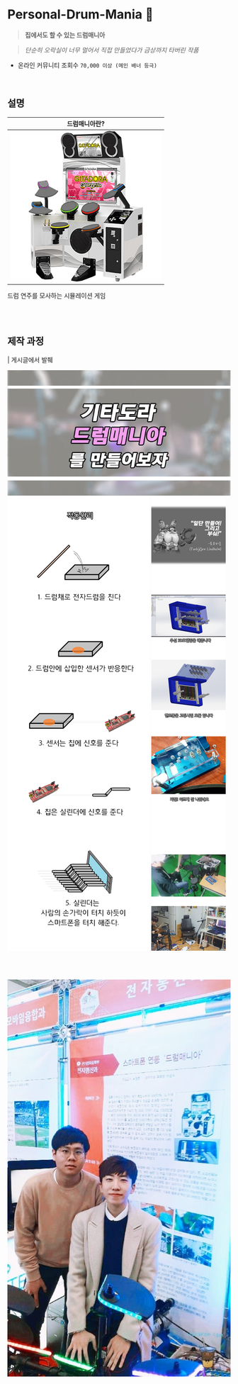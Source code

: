 # Personal-Drum-Mania 🥁
 >  **집에서도 할 수 있는 드럼매니아**
 
> *단순히 오락실이 너무 멀어서 직접 만들었다가 금상까지 타버린 작품*
- 온라인 커뮤니티 조회수 ```70,000 이상 (메인 배너 등극)```

<br />

## 설명
|<b>드럼매니아란?</b>|
| :--: |
| ![img](./docs/images/drummania.png)
드럼 연주를 모사하는 시뮬레이션 게임


<br />
<br />

## 제작 과정
| 게시글에서 발췌

![img](./docs/images/1.png)
![img](./docs/images/2.png)
![img](./docs/images/3.png)


<br />
<br />

![img](./docs/images/4.jpg)



